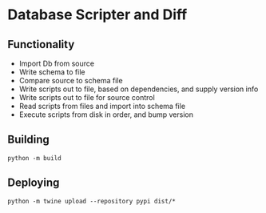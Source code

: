 # Database Scripter and Diff

## Functionality

- Import Db from source
- Write schema to file
- Compare source to schema file
- Write scripts out to file, based on dependencies, and supply version info
- Write scripts out to file for source control
- Read scripts from files and import into schema file
- Execute scripts from disk in order, and bump version


## Building
`python -m build `

## Deploying
`python -m twine upload --repository pypi dist/*`